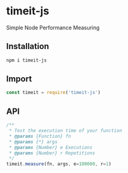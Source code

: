 # timeit-js
Simple Node Performance Measuring

## Installation

```sh
npm i timeit-js
```

## Import

```js
const timeit = require('timeit-js')
```

## API

```js
/**
 * Test the execution time of your function
 * @params {Function} fn
 * @params {*} args
 * @params {Number} e Executions
 * @params {Number} r Repetitions
 */
timeit.measure(fn, args, e=100000, r=1)
```